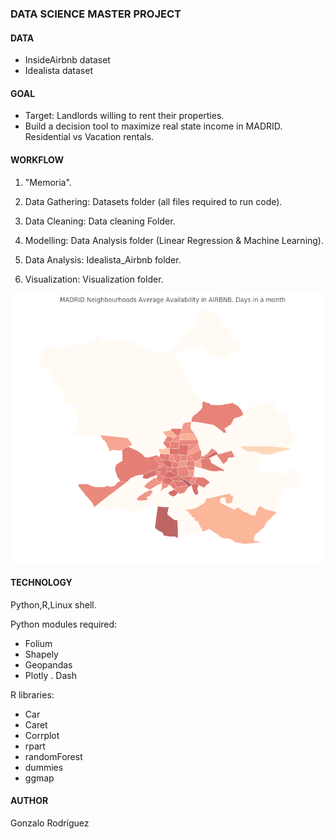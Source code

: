 

### DATA SCIENCE MASTER PROJECT 

#### DATA
- InsideAirbnb dataset
- Idealista dataset

#### GOAL
- Target: Landlords willing to rent their properties.
- Build a decision  tool to maximize real state income in MADRID. Residential vs Vacation rentals.

#### WORKFLOW
1) "Memoria".

2) Data Gathering:  Datasets folder (all files required to run code).

3) Data Cleaning:   Data cleaning Folder.

4) Modelling:       Data Analysis folder (Linear Regression & Machine Learning).

5) Data Analysis:   Idealista_Airbnb folder.

6) Visualization:   Visualization folder.

![](https://github.com/penadorada/TFM/blob/master/VISUALIZATION/choromad2.png)

#### TECHNOLOGY

Python,R,Linux shell.

Python modules required:
- Folium 
- Shapely
- Geopandas
- Plotly
. Dash

R libraries:
- Car
- Caret
- Corrplot
- rpart
- randomForest
- dummies
- ggmap

#### AUTHOR
Gonzalo Rodríguez










